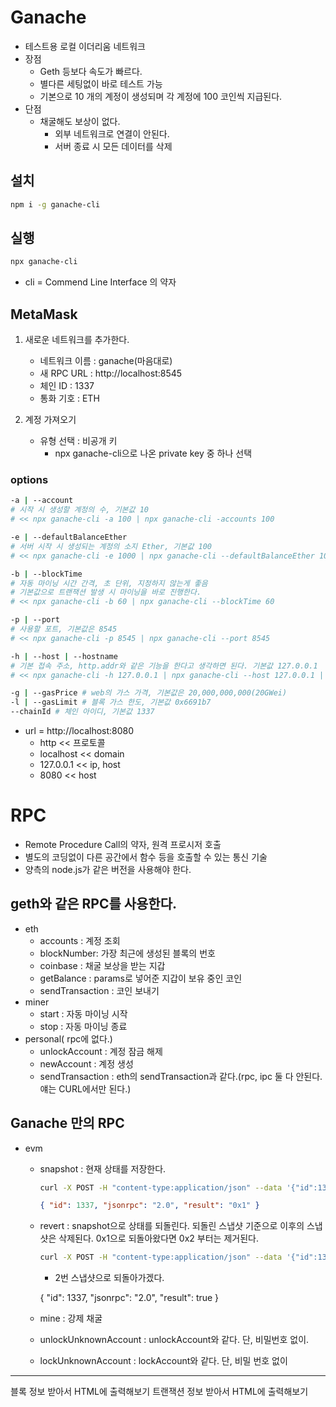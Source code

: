 # Ganache

- 테스트용 로컬 이더리움 네트워크
- 장점
  - Geth 등보다 속도가 빠르다.
  - 별다른 세팅없이 바로 테스트 가능
  - 기본으로 10 개의 계정이 생성되며 각 계정에 100 코인씩 지급된다.
- 단점
  - 채굴해도 보상이 없다.
    - 외부 네트워크로 연결이 안된다.
    - 서버 종료 시 모든 데이터를 삭제

## 설치

```sh
npm i -g ganache-cli
```

## 실행

```sh
npx ganache-cli
```

- cli = Commend Line Interface 의 약자

## MetaMask

1. 새로운 네트워크를 추가한다.

   - 네트워크 이름 : ganache(마음대로)
   - 새 RPC URL : http://localhost:8545
   - 체인 ID : 1337
   - 통화 기호 : ETH

2. 계정 가져오기
   - 유형 선택 : 비공개 키
     - npx ganache-cli으로 나온 private key 중 하나 선택

### options

```sh
-a | --account
# 시작 시 생성할 계정의 수, 기본값 10
# << npx ganache-cli -a 100 | npx ganache-cli -accounts 100

-e | --defaultBalanceEther
# 서버 시작 시 생성되는 계정의 소지 Ether, 기본값 100
# << npx ganache-cli -e 1000 | npx ganache-cli --defaultBalanceEther 1000

-b | --blockTime
# 자동 마이닝 시간 간격, 초 단위, 지정하지 않는게 좋음
# 기본값으로 트랜잭션 발생 시 마이닝을 바로 진행한다.
# << npx ganache-cli -b 60 | npx ganache-cli --blockTime 60

-p | --port
# 사용할 포트, 기본값은 8545
# << npx ganache-cli -p 8545 | npx ganache-cli --port 8545

-h | --host | --hostname
# 기본 접속 주소, http.addr와 같은 기능을 한다고 생각하면 된다. 기본값 127.0.0.1
# << npx ganache-cli -h 127.0.0.1 | npx ganache-cli --host 127.0.0.1 | npx ganache-cli --hostname 127.0.0.1

-g | --gasPrice # web의 가스 가격, 기본값은 20,000,000,000(20GWei)
-l | --gasLimit # 블록 가스 한도, 기본값 0x6691b7
--chainId # 체인 아이디, 기본값 1337


```

- url = http://localhost:8080
  - http << 프로토콜
  - localhost << domain
  - 127.0.0.1 << ip, host
  - 8080 << host

# RPC

- Remote Procedure Call의 약자, 원격 프로시저 호출
- 별도의 코딩없이 다른 공간에서 함수 등을 호출할 수 있는 통신 기술
- 양측의 node.js가 같은 버전을 사용해야 한다.

## geth와 같은 RPC를 사용한다.

- eth
  - accounts : 계정 조회
  - blockNumber: 가장 최근에 생성된 블록의 번호
  - coinbase : 채굴 보상을 받는 지갑
  - getBalance : params로 넣어준 지갑이 보유 중인 코인
  - sendTransaction : 코인 보내기
- miner
  - start : 자동 마이닝 시작
  - stop : 자동 마이닝 종료
- personal( rpc에 없다.)
  - unlockAccount : 계정 잠금 해제
  - newAccount : 계정 생성
  - sendTransaction : eth의 sendTransaction과 같다.(rpc, ipc 둘 다 안된다. 얘는 CURL에서만 된다.)

## Ganache 만의 RPC

- evm

  - snapshot : 현재 상태를 저장한다.

    ```sh
    curl -X POST -H "content-type:application/json" --data '{"id":1337,"jsonrpc":"2.0","method":"evm_snapshot"}' http://localhost:8545
    ```

    ```json
    { "id": 1337, "jsonrpc": "2.0", "result": "0x1" }
    ```

  - revert : snapshot으로 상태를 되돌린다. 되돌린 스냅샷 기준으로 이후의 스냅샷은 삭제된다. 0x1으로 되돌아왔다면 0x2 부터는 제거된다.

    ```sh
    curl -X POST -H "content-type:application/json" --data '{"id":1337,"jsonrpc":"2.0","method":"evm_revert","params":["0x2"]}' http://localhost:8545
    ```

    - 2번 스냅샷으로 되돌아가겠다.

    { "id": 1337, "jsonrpc": "2.0", "result": true }

  - mine : 강제 채굴
  - unlockUnknownAccount : unlockAccount와 같다. 단, 비밀번호 없이.
  - lockUnknownAccount : lockAccount와 같다. 단, 비밀 번호 없이

---

블록 정보 받아서 HTML에 출력해보기
트랜잭션 정보 받아서 HTML에 출력해보기
